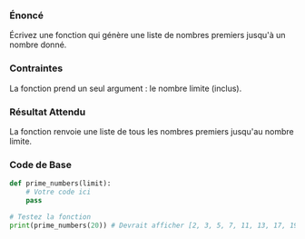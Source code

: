 ### Énoncé

Écrivez une fonction qui génère une liste de nombres premiers jusqu'à un nombre donné.

### Contraintes

La fonction prend un seul argument : le nombre limite (inclus).

### Résultat Attendu

La fonction renvoie une liste de tous les nombres premiers jusqu'au nombre limite.

### Code de Base

```python
def prime_numbers(limit):
    # Votre code ici
    pass

# Testez la fonction
print(prime_numbers(20)) # Devrait afficher [2, 3, 5, 7, 11, 13, 17, 19]
```